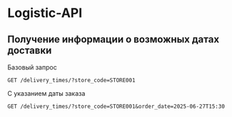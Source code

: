 # Logistic-API

## Получение информации о возможных датах доставки
 
Базовый запрос
```
GET /delivery_times/?store_code=STORE001
```
С указанием даты заказа
```
GET /delivery_times/?store_code=STORE001&order_date=2025-06-27T15:30
```
